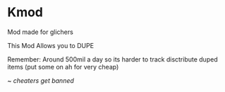 # Kmod

Mod made for glichers 

This Mod Allows you to DUPE 

Remember:
Around 500mil a day so its harder to track
disctribute duped items (put some on ah for very cheap)



~
*cheaters get banned*
